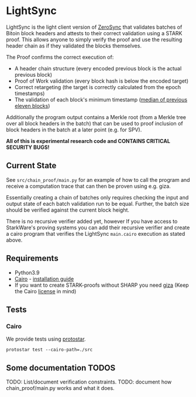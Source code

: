 # LightSync
LightSync is the light client version of [ZeroSync](https://github.com/zerosync/zerosync/) that validates batches of Bitoin block headers and attests to their correct validation using a STARK proof. This allows anyone to simply verify the proof and use the resulting header chain as if they validated the blocks themselves.

The Proof confirms the correct execution of:
- A header chain structure (every encoded previous block is the actual previous block)
- Proof of Work validation (every block hash is below the encoded target)
- Correct retargeting (the target is correctly calculated from the epoch timestamps)
- The validation of each block's minimum timestamp ([median of previous eleven blocks](https://en.bitcoin.it/wiki/Block_timestamp))

Additionally the program output contains a Merkle root (from a Merkle tree over all block headers in the batch) that can be used to proof inclusion of block headers in the batch at a later point (e.g. for SPV).


**All of this is experimental research code and CONTAINS CRITICAL SECURITY BUGS!**

## Current State
See `src/chain_proof/main.py` for an example of how to call the program and receive a computation trace that can then be proven using e.g. giza.

Essentially creating a chain of batches only requires checking the input and output state of each batch validation run to be equal. Further, the batch size should be verified against the current block height.

There is no recursive verifier added yet, however If you have access to StarkWare's proving systems you can add their recursive verifier and create a cairo program that verifies the LightSync `main.cairo` execution as stated above.

## Requirements

- Python3.9
- [Cairo](https://github.com/starkware-libs/cairo-lang) - [installation guide](https://www.cairo-lang.org/docs/quickstart.html)
- If you want to create STARK-proofs without SHARP you need [giza](https://github.com/maxgillett/giza) (Keep the Cairo [license](https://github.com/starkware-libs/cairo-lang/blob/master/LICENSE.txt) in mind)

## Tests

### Cairo

We provide tests using [protostar](https://github.com/software-mansion/protostar).

```
protostar test --cairo-path=./src
```

## Some documentation TODOS
TODO: List/document verification constraints.
TODO: document how chain\_proof/main.py works and what it does.
